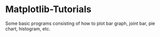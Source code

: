 # Matplotlib-Tutorials
Some basic programs consisting of how to plot bar graph, joint bar, pie chart, histogram, etc.
